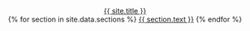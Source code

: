 <header class = 'header'>
  <div class="logo"><a href = '{{site.baseurl}}'>{{ site.title }}</a></div>
  <div class="toggle-top-menu"><i class="fa fa-bars" aria-hidden = 'true'></i></div>
    <div class="menu-bar">
      <nav class = 'menu'>
        {% for section in site.data.sections %}
          <a href='{{ site.baseurl }}/#{{ section.id }}'>{{ section.text }}</a>
        {% endfor %}
      </nav>
    </div>
  </div>
</header>
